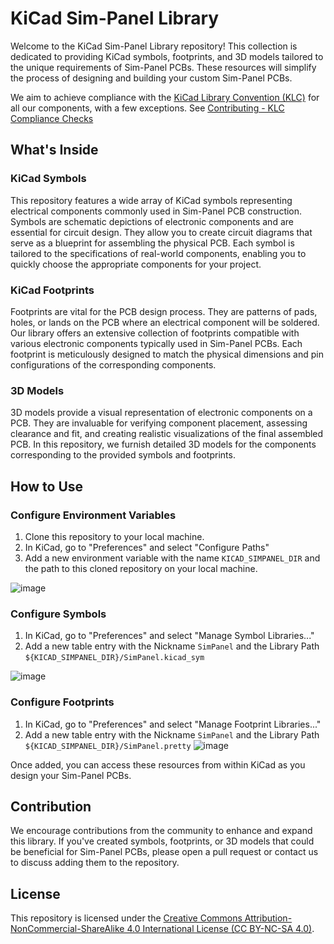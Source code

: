 # KiCad Sim-Panel Library

Welcome to the KiCad Sim-Panel Library repository! This collection is dedicated to providing KiCad symbols, footprints, and 3D models tailored to the unique requirements of Sim-Panel PCBs. These resources will simplify the process of designing and building your custom Sim-Panel PCBs.

We aim to achieve compliance with the [KiCad Library Convention (KLC)](https://klc.kicad.org/) for all our components, with a few exceptions. See [Contributing - KLC Compliance Checks](CONTRIBUTING.md#klc-compliance-checks)

## What's Inside

### KiCad Symbols

This repository features a wide array of KiCad symbols representing electrical components commonly used in Sim-Panel PCB construction. Symbols are schematic depictions of electronic components and are essential for circuit design. They allow you to create circuit diagrams that serve as a blueprint for assembling the physical PCB. Each symbol is tailored to the specifications of real-world components, enabling you to quickly choose the appropriate components for your project.

### KiCad Footprints

Footprints are vital for the PCB design process. They are patterns of pads, holes, or lands on the PCB where an electrical component will be soldered. Our library offers an extensive collection of footprints compatible with various electronic components typically used in Sim-Panel PCBs. Each footprint is meticulously designed to match the physical dimensions and pin configurations of the corresponding components.

### 3D Models

3D models provide a visual representation of electronic components on a PCB. They are invaluable for verifying component placement, assessing clearance and fit, and creating realistic visualizations of the final assembled PCB. In this repository, we furnish detailed 3D models for the components corresponding to the provided symbols and footprints.

## How to Use

### Configure Environment Variables

1. Clone this repository to your local machine.
2. In KiCad, go to "Preferences" and select "Configure Paths"
3. Add a new environment variable with the name `KICAD_SIMPANEL_DIR` and the path to this cloned repository on your local machine.

![image](https://github.com/ssewell/kicad-sim-panel-components/assets/2242776/022251e2-1752-44ad-8d4b-ee7600452a1f)

### Configure Symbols

1. In KiCad, go to "Preferences" and select "Manage Symbol Libraries..."
2. Add a new table entry with the Nickname `SimPanel` and the Library Path `${KICAD_SIMPANEL_DIR}/SimPanel.kicad_sym`

![image](https://github.com/ssewell/kicad-sim-panel-components/assets/2242776/fd8bc72e-2a8e-4e66-960a-6bbab8f1458d)

### Configure Footprints

1. In KiCad, go to "Preferences" and select "Manage Footprint Libraries..."
2. Add a new table entry with the Nickname `SimPanel` and the Library Path `${KICAD_SIMPANEL_DIR}/SimPanel.pretty`
   ![image](https://github.com/ssewell/kicad-sim-panel-components/assets/2242776/39850925-3402-4985-887c-303fcb2e6237)

Once added, you can access these resources from within KiCad as you design your Sim-Panel PCBs.

## Contribution

We encourage contributions from the community to enhance and expand this library. If you've created symbols, footprints, or 3D models that could be beneficial for Sim-Panel PCBs, please open a pull request or contact us to discuss adding them to the repository.

## License

This repository is licensed under the [Creative Commons Attribution-NonCommercial-ShareAlike 4.0 International License (CC BY-NC-SA 4.0)](https://creativecommons.org/licenses/by-nc-sa/4.0/).
